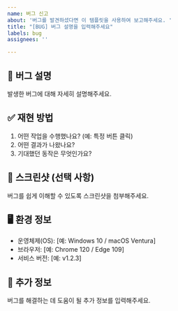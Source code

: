 ```yaml
---
name: 버그 신고
about: '버그를 발견하셨다면 이 템플릿을 사용하여 보고해주세요. '
title: "[BUG] 버그 설명을 입력해주세요"
labels: bug
assignees: ''

---
```


## 🐛 버그 설명
발생한 버그에 대해 자세히 설명해주세요.

## ✅ 재현 방법
1. 어떤 작업을 수행했나요? (예: 특정 버튼 클릭)
2. 어떤 결과가 나왔나요?
3. 기대했던 동작은 무엇인가요?

## 📸 스크린샷 (선택 사항)
버그를 쉽게 이해할 수 있도록 스크린샷을 첨부해주세요.

## 🖥 환경 정보
- 운영체제(OS): [예: Windows 10 / macOS Ventura]
- 브라우저: [예: Chrome 120 / Edge 109]
- 서비스 버전: [예: v1.2.3]

## 📌 추가 정보
버그를 해결하는 데 도움이 될 추가 정보를 입력해주세요.
